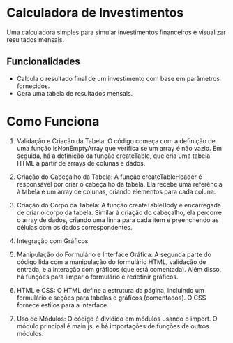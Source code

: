 # Calculadora de Investimentos

Uma calculadora simples para simular investimentos financeiros e visualizar resultados mensais.

## Funcionalidades

- Calcula o resultado final de um investimento com base em parâmetros fornecidos.
- Gera uma tabela de resultados mensais.

# Como Funciona

1. Validação e Criação da Tabela:
   O código começa com a definição de uma função isNonEmptyArray que verifica se um array é não vazio. Em seguida, há a definição da função createTable, que cria uma tabela HTML a partir de arrays de colunas e dados.

2. Criação do Cabeçalho da Tabela:
   A função createTableHeader é responsável por criar o cabeçalho da tabela. Ela recebe uma referência à tabela e um array de colunas, criando elementos <th> para cada coluna.

3. Criação do Corpo da Tabela:
   A função createTableBody é encarregada de criar o corpo da tabela. Similar à criação do cabeçalho, ela percorre o array de dados, criando uma linha <tr> para cada item e preenchendo as células <td> com os dados correspondentes.

4. Integração com Gráficos

5. Manipulação do Formulário e Interface Gráfica:
   A segunda parte do código lida com a manipulação do formulário HTML, validação de entrada, e a interação com gráficos (que está comentada). Além disso, há funções para limpar o formulário e redefinir gráficos.

6. HTML e CSS:
   O HTML define a estrutura da página, incluindo um formulário e seções para tabelas e gráficos (comentados). O CSS fornece estilos para a interface.

7. Uso de Módulos:
   O código é dividido em módulos usando o import. O módulo principal é main.js, e há importações de funções de outros módulos.

